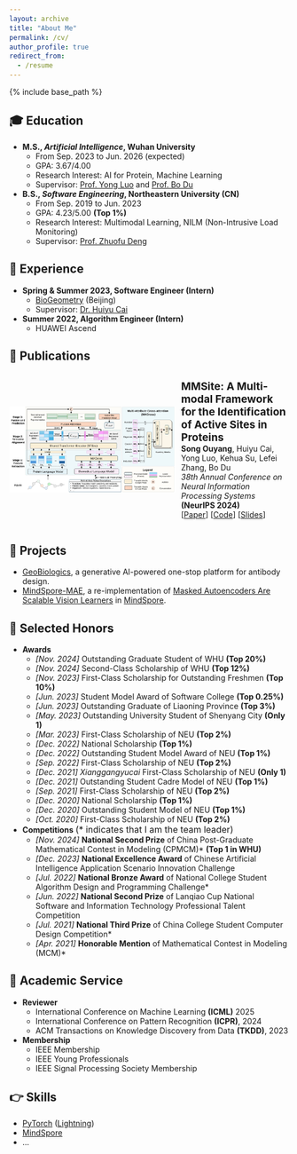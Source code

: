 ```yaml
---
layout: archive
title: "About Me"
permalink: /cv/
author_profile: true
redirect_from:
  - /resume
---
```


{% include base_path %}

## 🎓 Education

* **M.S., *Artificial Intelligence*, Wuhan University**
  * From Sep. 2023 to Jun. 2026 (expected)
  * GPA: 3.67/4.00
  * Research Interest: AI for Protein, Machine Learning
  * Supervisor: [Prof. Yong Luo](https://scholar.google.com/citations?hl=zh-CN&user=zb1oVGIAAAAJ) and [Prof. Bo Du](https://scholar.google.com/citations?hl=zh-CN&user=Shy1gnMAAAAJ)
* **B.S., *Software Engineering*, Northeastern University (CN)**
  * From Sep. 2019 to Jun. 2023
  * GPA: 4.23/5.00 **(Top 1%)**
  * Research Interest: Multimodal Learning, NILM (Non-Intrusive Load Monitoring)
  * Supervisor: [Prof. Zhuofu Deng](https://scholar.google.com/citations?hl=zh-CN&user=wd_bmu0AAAAJ)

## 💼 Experience

* **Spring & Summer 2023, Software Engineer (Intern)**
  * [BioGeometry](https://www.biogeom.com/) (Beijing)
  * Supervisor: [Dr. Huiyu Cai](https://hui2000ji.github.io/)
* **Summer 2022, Algorithm Engineer (Intern)**
  * HUAWEI Ascend

## 📝 Publications

<div style="display: flex; align-items: center;">
  <img src="/images/MMSite.svg" alt="image" style="width: 300px; margin-right: 10px;">
  <p>
  <span style="font-weight: bold; font-size: 19px">MMSite: A Multi-modal Framework for the Identification of Active Sites in Proteins</span>
  <br>
  <span style="font-weight: bold">Song Ouyang</span>, Huiyu Cai, Yong Luo, Kehua Su, Lefei Zhang, Bo Du
  <br>
  <i>38th Annual Conference on Neural Information Processing Systems</i> 
  <span style="font-weight: bold">(NeurIPS 2024)</span>
  <br>
  [<a href="https://openreview.net/pdf?id=XHdwlbNSVb">Paper</a>] [<a href="https://github.com/Gift-OYS/MMSite">Code</a>] [<a href="https://neurips.cc/media/neurips-2024/Slides/94780.pdf">Slides</a>]
  </p>
</div>

## 🔨 Projects

* [GeoBiologics](https://geobiologics-cn.biogeom.com/index), a generative AI-powered one-stop platform for antibody design.
* [MindSpore-MAE](https://github.com/mindspore-ai/models), a re-implementation of [Masked Autoencoders Are Scalable Vision Learners](https://openaccess.thecvf.com/content/CVPR2022/papers/He_Masked_Autoencoders_Are_Scalable_Vision_Learners_CVPR_2022_paper.pdf) in [MindSpore](https://www.mindspore.cn/en).

## 🏅 Selected Honors

* **Awards**
  * *[Nov. 2024]* Outstanding Graduate Student of WHU **(Top 20%)**
  * *[Nov. 2024]* Second-Class Scholarship of WHU **(Top 12%)**
  * *[Nov. 2023]* First-Class Scholarship for Outstanding Freshmen **(Top 10%)**
  * *[Jun. 2023]* Student Model Award of Software College **(Top 0.25%)**
  * *[Jun. 2023]* Outstanding Graduate of Liaoning Province **(Top 3%)**
  * *[May. 2023]* Outstanding University Student of Shenyang City **(Only 1)**
  * *[Mar. 2023]* First-Class Scholarship of NEU **(Top 2%)**
  * *[Dec. 2022]* National Scholarship **(Top 1%)**
  * *[Dec. 2022]* Outstanding Student Model Award of NEU **(Top 1%)**
  * *[Sep. 2022]* First-Class Scholarship of NEU **(Top 2%)**
  * *[Dec. 2021]* *Xianggangyucai* First-Class Scholarship of NEU **(Only 1)**
  * *[Dec. 2021]* Outstanding Student Cadre Model of NEU **(Top 1%)**
  * *[Sep. 2021]* First-Class Scholarship of NEU **(Top 2%)**
  * *[Dec. 2020]* National Scholarship **(Top 1%)**
  * *[Dec. 2020]* Outstanding Student Model of NEU **(Top 1%)**
  * *[Oct. 2020]* First-Class Scholarship of NEU **(Top 2%)**
* **Competitions** <font size=3>(* indicates that I am the team leader)</font>
  * *[Nov. 2024]* **National Second Prize** of China Post-Graduate Mathematical Contest in Modeling (CPMCM)* **(Top 1 in WHU)**
  * *[Dec. 2023]* **National Excellence Award** of Chinese Artificial Intelligence Application Scenario Innovation Challenge
  * *[Jul. 2022]* **National Bronze Award** of National College Student Algorithm Design and Programming Challenge*
  * *[Jun. 2022]* **National Second Prize** of Lanqiao Cup National Software and Information Technology Professional Talent Competition
  <!-- * **Provincial Silver Award** of "Internet+" College Student Innovation and Entrepreneurship Competition, 2021-11 -->
  <!-- * **Provincial First Prize** of National Undergraduate Mathematical Contest in Modeling, 2021-10 -->
  <!-- * **Provincial Second Prize** of WeChat Mini Program Application Development Competition of the China Collegiate Computing Competition, 2021-08 -->
  * *[Jul. 2021]* **National Third Prize** of China College Student Computer Design Competition*
  * *[Apr. 2021]* **Honorable Mention** of Mathematical Contest in Modeling (MCM)*
  <!-- * **Provincial Second** Prize of National Undergraduate Mathematics Competition, 2020-11 -->

## 📌 Academic Service

* **Reviewer**
  * International Conference on Machine Learning **(ICML)** 2025
  * International Conference on Pattern Recognition **(ICPR)**, 2024
  * ACM Transactions on Knowledge Discovery from Data **(TKDD)**, 2023
* **Membership**
  * IEEE Membership
  * IEEE Young Professionals
  * IEEE Signal Processing Society Membership

## 👉 Skills

* [PyTorch](https://pytorch.org/) ([Lightning](https://lightning.ai/))
* [MindSpore](https://www.mindspore.cn/en)
* ...
